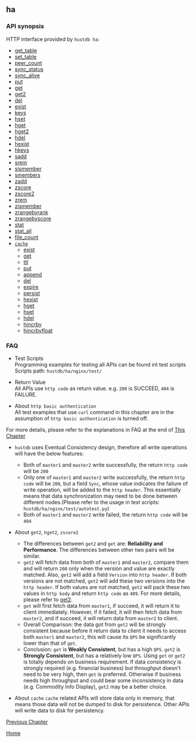ha
--

### API synopsis ###

HTTP interface provided by `hustdb ha`:

* [get_table](ha/get_table.md)
* [set_table](ha/set_table.md)
* [peer_count](ha/peer_count.md)
* [sync_status](ha/sync_status.md)
* [sync_alive](ha/sync_alive.md)
* [put](ha/put.md)
* [get](ha/get.md)
* [get2](ha/get2.md)
* [del](ha/del.md)
* [exist](ha/exist.md)
* [keys](ha/keys.md)
* [hset](ha/hset.md)
* [hget](ha/hget.md)
* [hget2](ha/hget2.md)
* [hdel](ha/hdel.md)
* [hexist](ha/hexist.md)
* [hkeys](ha/hkeys.md)
* [sadd](ha/sadd.md)
* [srem](ha/srem.md)
* [sismember](ha/sismember.md)
* [smembers](ha/smembers.md)
* [zadd](ha/zadd.md)
* [zscore](ha/zscore.md)
* [zscore2](ha/zscore2.md)
* [zrem](ha/zrem.md)
* [zismember](ha/zismember.md)
* [zrangebyrank](ha/zrangebyrank.md)
* [zrangebyscore](ha/zrangebyscore.md)
* [stat](ha/stat.md)
* [stat_all](ha/stat_all.md)
* [file_count](ha/file_count.md)
* [`cache`](ha/cache.md)
    * [exist](ha/cache/exist.md)
    * [get](ha/cache/get.md)
    * [ttl](ha/cache/ttl.md)
    * [put](ha/cache/put.md)
    * [append](ha/cache/append.md)
    * [del](ha/cache/del.md)
    * [expire](ha/cache/expire.md)
    * [persist](ha/cache/persist.md)
    * [hexist](ha/cache/hexist.md)
    * [hget](ha/cache/hget.md)
    * [hset](ha/cache/hset.md)
    * [hdel](ha/cache/hdel.md)
    * [hincrby](ha/cache/hincrby.md)
    * [hincrbyfloat](ha/cache/hincrbyfloat.md)

### FAQ ###

* Test Scripts  
Programming examples for testing all APIs can be found int test scripts  
Scripts path: `hustdb/ha/nginx/test/`

* Return Value  
All APIs use `http code` as return value. e.g. `200` is SUCCEED, `404` is FAILURE.

* About `http basic authentication`  
All test examples that use `curl` command in this chapter  are in the assumption of `http basic authentication` is turned off.

For more details, please refer to the explanations in FAQ at the end of [This Chapter](../advanced/ha/nginx.md) 

* `hustdb` uses Eventual Consistency design, therefore all write operations will have the below features:
    * Both of `master1` and `master2` write successfully, the return `http code` will be `200`
    * Only one of `master1` and `master2` write successfully, the return `http code` will be `200`, but a field `Sync`, whose value indicates the failure of write operation, will be added to the `http header`. This essentially means that data synchronization may need to be done between different nodes.(Please refer to the usage in test scripts: `hustdb/ha/nginx/test/autotest.py`)
    * Both of `master1` and `master2` write failed,  the return `http code` will be `404`

* About `get2`, `hget2`, `zscore2`
    * The differences between `get2` and `get` are: **Reliability and Performance**. The differences between other two pairs will be similar.
    * `get2` will fetch data from both of `master1` and `master2`, compare them and will return `200` only when the version and value are exactly matched. Also, `get2` will add a field `Version` into `http header`. If both versions are not matched, `get2` will add these two versions into the `http header`. If both values are not matched, `get2` will pack these two values in `http body` and return `http code` as `409`. For more details, please refer to [get2](ha/get2.md).
    * `get` will first fetch data from `master1`, if succeed, it will return it to client immediately. However, if it failed, it will then fetch data from `master2`, and if succeed, it will return data from `master2` to client.
    * Overall Comparison: the data got from `get2` will be strongly consistent because before it return data to client it needs to access both `master1` and `master2`, this will cause its `QPS` be significantly lower than that of `get`.
    * Conclusion: `get` is **Weakly Consistent**, but has a high `QPS`. `get2` is **Strongly Consistent**, but has a relatively low `QPS`. Using `get` or `get2` is totally depends on business requirement. If data consistency is strongly required (e.g. financial business) but throughput doesn't need to be very high, then `get` is preferred. Otherwise if business needs high throughput and could bear some inconsistency in data (e.g. Commodity Info Display), `get2` may be a better choice. 

* About `cache`
    `cache` related APIs will store data only in memory, that means those data will not be dumped to disk for persistence. Other APIs will write data to disk for persistency.

[Previous Chapter](index.md)

[Home](../index.md)